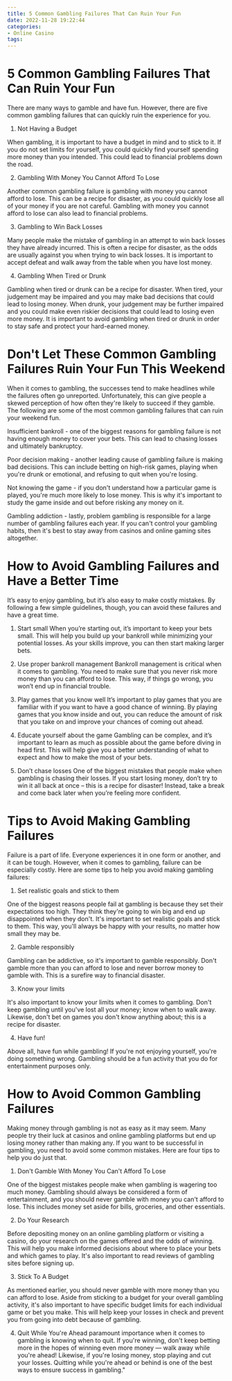 ```yaml
---
title: 5 Common Gambling Failures That Can Ruin Your Fun
date: 2022-11-28 19:22:44
categories:
- Online Casino
tags:
---
```



#  5 Common Gambling Failures That Can Ruin Your Fun

There are many ways to gamble and have fun. However, there are five common gambling failures that can quickly ruin the experience for you.

1. Not Having a Budget

When gambling, it is important to have a budget in mind and to stick to it. If you do not set limits for yourself, you could quickly find yourself spending more money than you intended. This could lead to financial problems down the road.

2. Gambling With Money You Cannot Afford To Lose

Another common gambling failure is gambling with money you cannot afford to lose. This can be a recipe for disaster, as you could quickly lose all of your money if you are not careful. Gambling with money you cannot afford to lose can also lead to financial problems.

3. Gambling to Win Back Losses

Many people make the mistake of gambling in an attempt to win back losses they have already incurred. This is often a recipe for disaster, as the odds are usually against you when trying to win back losses. It is important to accept defeat and walk away from the table when you have lost money.

4. Gambling When Tired or Drunk

Gambling when tired or drunk can be a recipe for disaster. When tired, your judgement may be impaired and you may make bad decisions that could lead to losing money. When drunk, your judgement may be further impaired and you could make even riskier decisions that could lead to losing even more money. It is important to avoid gambling when tired or drunk in order to stay safe and protect your hard-earned money.

#  Don't Let These Common Gambling Failures Ruin Your Fun This Weekend

When it comes to gambling, the successes tend to make headlines while the failures often go unreported. Unfortunately, this can give people a skewed perception of how often they're likely to succeed if they gamble. The following are some of the most common gambling failures that can ruin your weekend fun.

Insufficient bankroll - one of the biggest reasons for gambling failure is not having enough money to cover your bets. This can lead to chasing losses and ultimately bankruptcy.

Poor decision making - another leading cause of gambling failure is making bad decisions. This can include betting on high-risk games, playing when you're drunk or emotional, and refusing to quit when you're losing.

Not knowing the game - if you don't understand how a particular game is played, you're much more likely to lose money. This is why it's important to study the game inside and out before risking any money on it.

Gambling addiction - lastly, problem gambling is responsible for a large number of gambling failures each year. If you can't control your gambling habits, then it's best to stay away from casinos and online gaming sites altogether.

#  How to Avoid Gambling Failures and Have a Better Time 

It’s easy to enjoy gambling, but it’s also easy to make costly mistakes. By following a few simple guidelines, though, you can avoid these failures and have a great time.

1. Start small
When you’re starting out, it’s important to keep your bets small. This will help you build up your bankroll while minimizing your potential losses. As your skills improve, you can then start making larger bets.

2. Use proper bankroll management
Bankroll management is critical when it comes to gambling. You need to make sure that you never risk more money than you can afford to lose. This way, if things go wrong, you won’t end up in financial trouble.

3. Play games that you know well
It’s important to play games that you are familiar with if you want to have a good chance of winning. By playing games that you know inside and out, you can reduce the amount of risk that you take on and improve your chances of coming out ahead.

4. Educate yourself about the game
Gambling can be complex, and it’s important to learn as much as possible about the game before diving in head first. This will help give you a better understanding of what to expect and how to make the most of your bets.

5. Don’t chase losses
One of the biggest mistakes that people make when gambling is chasing their losses. If you start losing money, don’t try to win it all back at once – this is a recipe for disaster! Instead, take a break and come back later when you’re feeling more confident.

#  Tips to Avoid Making Gambling Failures 

Failure is a part of life. Everyone experiences it in one form or another, and it can be tough. However, when it comes to gambling, failure can be especially costly. Here are some tips to help you avoid making gambling failures:

1) Set realistic goals and stick to them

One of the biggest reasons people fail at gambling is because they set their expectations too high. They think they're going to win big and end up disappointed when they don't. It's important to set realistic goals and stick to them. This way, you'll always be happy with your results, no matter how small they may be.

2) Gamble responsibly

Gambling can be addictive, so it's important to gamble responsibly. Don't gamble more than you can afford to lose and never borrow money to gamble with. This is a surefire way to financial disaster.

3) Know your limits

It's also important to know your limits when it comes to gambling. Don't keep gambling until you've lost all your money; know when to walk away. Likewise, don't bet on games you don't know anything about; this is a recipe for disaster.

4) Have fun!

Above all, have fun while gambling! If you're not enjoying yourself, you're doing something wrong. Gambling should be a fun activity that you do for entertainment purposes only.

#  How to Avoid Common Gambling Failures

Making money through gambling is not as easy as it may seem. Many people try their luck at casinos and online gambling platforms but end up losing money rather than making any. If you want to be successful in gambling, you need to avoid some common mistakes. Here are four tips to help you do just that.

1. Don't Gamble With Money You Can't Afford To Lose

One of the biggest mistakes people make when gambling is wagering too much money. Gambling should always be considered a form of entertainment, and you should never gamble with money you can't afford to lose. This includes money set aside for bills, groceries, and other essentials.

2. Do Your Research

Before depositing money on an online gambling platform or visiting a casino, do your research on the games offered and the odds of winning. This will help you make informed decisions about where to place your bets and which games to play. It's also important to read reviews of gambling sites before signing up.

3. Stick To A Budget

As mentioned earlier, you should never gamble with more money than you can afford to lose. Aside from sticking to a budget for your overall gambling activity, it's also important to have specific budget limits for each individual game or bet you make. This will help keep your losses in check and prevent you from going into debt because of gambling.

4. Quit While You're Ahead
 paramount importance when it comes to gambling is knowing when to quit. If you're winning, don't keep betting more in the hopes of winning even more money — walk away while you're ahead! Likewise, if you're losing money, stop playing and cut your losses. Quitting while you're ahead or behind is one of the best ways to ensure success in gambling."